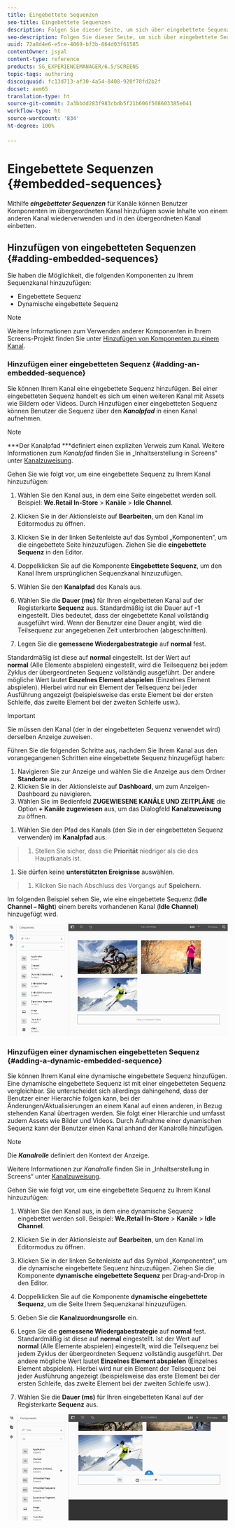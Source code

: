 ```yaml
---
title: Eingebettete Sequenzen
seo-title: Eingebettete Sequenzen
description: Folgen Sie dieser Seite, um sich über eingebettete Sequenzen für Kanäle zu informieren. Sie erfahren, wie auf diese Weise Komponenten im übergeordneten Kanal hinzugefügt sowie Inhalte von einem anderen Kanal wiederverwendet und in den übergeordneten Kanal eingebettet werden können.
seo-description: Folgen Sie dieser Seite, um sich über eingebettete Sequenzen für Kanäle zu informieren. Sie erfahren, wie auf diese Weise Komponenten im übergeordneten Kanal hinzugefügt sowie Inhalte von einem anderen Kanal wiederverwendet und in den übergeordneten Kanal eingebettet werden können.
uuid: 72a8d4e6-e5ce-4069-bf3b-864d03f61585
contentOwner: jsyal
content-type: reference
products: SG_EXPERIENCEMANAGER/6.5/SCREENS
topic-tags: authoring
discoiquuid: fc13d713-af30-4a54-8408-920f78fd2b2f
docset: aem65
translation-type: ht
source-git-commit: 2a3bbdd283f983cbdb5f21b606f508603385e041
workflow-type: ht
source-wordcount: '834'
ht-degree: 100%

---
```



# Eingebettete Sequenzen {#embedded-sequences}

Mithilfe ***eingebetteter Sequenzen*** für Kanäle können Benutzer Komponenten im übergeordneten Kanal hinzufügen sowie Inhalte von einem anderen Kanal wiederverwenden und in den übergeordneten Kanal einbetten.

## Hinzufügen von eingebetteten Sequenzen {#adding-embedded-sequences}

Sie haben die Möglichkeit, die folgenden Komponenten zu Ihrem Sequenzkanal hinzuzufügen:

* Eingebettete Sequenz
* Dynamische eingebettete Sequenz

>[!NOTE]
>
>Weitere Informationen zum Verwenden anderer Komponenten in Ihrem Screens-Projekt finden Sie unter [Hinzufügen von Komponenten zu einem Kanal](adding-components-to-a-channel.md).

### Hinzufügen einer eingebetteten Sequenz          {#adding-an-embedded-sequence}

Sie können Ihrem Kanal eine eingebettete Sequenz hinzufügen. Bei einer eingebetteten Sequenz handelt es sich um einen weiteren Kanal mit Assets wie Bildern oder Videos. Durch Hinzufügen einer eingebetteten Sequenz können Benutzer die Sequenz über den ***Kanalpfad*** in einen Kanal aufnehmen.

>[!NOTE]
>***Der Kanalpfad ***definiert einen expliziten Verweis zum Kanal.
>Weitere Informationen zum *Kanalpfad* finden Sie in „Inhaltserstellung in Screens“ unter [Kanalzuweisung](channel-assignment.md).

Gehen Sie wie folgt vor, um eine eingebettete Sequenz zu Ihrem Kanal hinzuzufügen:

1. Wählen Sie den Kanal aus, in dem eine Seite eingebettet werden soll. Beispiel: **We.Retail In-Store** > **Kanäle** > **Idle Channel**.

1. Klicken Sie in der Aktionsleiste auf **Bearbeiten**, um den Kanal im Editormodus zu öffnen.
1. Klicken Sie in der linken Seitenleiste auf das Symbol „Komponenten“, um die eingebettete Seite hinzuzufügen. Ziehen Sie die **eingebettete Sequenz** in den Editor.
1. Doppelklicken Sie auf die Komponente **Eingebettete Sequenz**, um den Kanal Ihrem ursprünglichen Sequenzkanal hinzuzufügen.
1. Wählen Sie den **Kanalpfad** des Kanals aus.
1. Wählen Sie die **Dauer (ms)** für Ihren eingebetteten Kanal auf der Registerkarte **Sequenz** aus. Standardmäßig ist die Dauer auf **-1** eingestellt. Dies bedeutet, dass der eingebettete Kanal vollständig ausgeführt wird. Wenn der Benutzer eine Dauer angibt, wird die Teilsequenz zur angegebenen Zeit unterbrochen (abgeschnitten).

1. Legen Sie die **gemessene Wiedergabestrategie** auf **normal** fest.

Standardmäßig ist diese auf **normal** eingestellt. Ist der Wert auf **normal** (Alle Elemente abspielen) eingestellt, wird die Teilsequenz bei jedem Zyklus der übergeordneten Sequenz vollständig ausgeführt. Der andere mögliche Wert lautet **Einzelnes Element abspielen** (Einzelnes Element abspielen). Hierbei wird nur ein Element der Teilsequenz bei jeder Ausführung angezeigt (beispielsweise das erste Element bei der ersten Schleife, das zweite Element bei der zweiten Schleife usw.).

>[!IMPORTANT]
>
>Sie müssen den Kanal (der in der eingebetteten Sequenz verwendet wird) derselben Anzeige zuweisen.
>
>Führen Sie die folgenden Schritte aus, nachdem Sie Ihrem Kanal aus den vorangegangenen Schritten eine eingebettete Sequenz hinzugefügt haben:
>
>1. Navigieren Sie zur Anzeige und wählen Sie die Anzeige aus dem Ordner **Standorte** aus.
>1. Klicken Sie in der Aktionsleiste auf **Dashboard**, um zum Anzeigen-Dashboard zu navigieren.
>1. Wählen Sie im Bedienfeld **ZUGEWIESENE KANÄLE UND ZEITPLÄNE** die Option **+ Kanäle zugewiesen** aus, um das Dialogfeld **Kanalzuweisung** zu öffnen.

   >
   >
1. Wählen Sie den Pfad des Kanals (den Sie in der eingebetteten Sequenz verwenden) im **Kanalpfad** aus.
>1. Stellen Sie sicher, dass die **Priorität** niedriger als die des Hauptkanals ist.

   >
   >
1. Sie dürfen keine **unterstützten Ereignisse** auswählen.
>1. Klicken Sie nach Abschluss des Vorgangs auf **Speichern**.

>



Im folgenden Beispiel sehen Sie, wie eine eingebettete Sequenz (**Idle Channel – Night**) einem bereits vorhandenen Kanal (**Idle Channel**) hinzugefügt wird.

![new2](assets/new2.gif)

### Hinzufügen einer dynamischen eingebetteten Sequenz {#adding-a-dynamic-embedded-sequence}

Sie können Ihrem Kanal eine dynamische eingebettete Sequenz hinzufügen. Eine dynamische eingebettete Sequenz ist mit einer eingebetteten Sequenz vergleichbar. Sie unterscheidet sich allerdings dahingehend, dass der Benutzer einer Hierarchie folgen kann, bei der Änderungen/Aktualisierungen an einem Kanal auf einen anderen, in Bezug stehenden Kanal übertragen werden. Sie folgt einer Hierarchie und umfasst zudem Assets wie Bilder und Videos. Durch Aufnahme einer dynamischen Sequenz kann der Benutzer einen Kanal anhand der Kanalrolle hinzufügen.

>[!NOTE]
>
>Die ***Kanalrolle*** definiert den Kontext der Anzeige.
>
>Weitere Informationen zur *Kanalrolle* finden Sie in „Inhaltserstellung in Screens“ unter [Kanalzuweisung](channel-assignment.md).

Gehen Sie wie folgt vor, um eine eingebettete Sequenz zu Ihrem Kanal hinzuzufügen:

1. Wählen Sie den Kanal aus, in dem eine dynamische Sequenz eingebettet werden soll. Beispiel: **We.Retail In-Store** > **Kanäle** > **Idle Channel**.

1. Klicken Sie in der Aktionsleiste auf **Bearbeiten**, um den Kanal im Editormodus zu öffnen.
1. Klicken Sie in der linken Seitenleiste auf das Symbol „Komponenten“, um die dynamische eingebettete Sequenz hinzuzufügen. Ziehen Sie die Komponente **dynamische** **eingebettete Sequenz** per Drag-and-Drop in den Editor.

1. Doppelklicken Sie auf die Komponente **dynamische** **eingebettete Sequenz**, um die Seite Ihrem Sequenzkanal hinzuzufügen.

1. Geben Sie die **Kanalzuordnungsrolle** ein.
1. Legen Sie die **gemessene Wiedergabestrategie** auf **normal** fest. Standardmäßig ist diese auf **normal** eingestellt. Ist der Wert auf **normal** (Alle Elemente abspielen) eingestellt, wird die Teilsequenz bei jedem Zyklus der übergeordneten Sequenz vollständig ausgeführt. Der andere mögliche Wert lautet **Einzelnes Element abspielen** (Einzelnes Element abspielen). Hierbei wird nur ein Element der Teilsequenz bei jeder Ausführung angezeigt (beispielsweise das erste Element bei der ersten Schleife, das zweite Element bei der zweiten Schleife usw.).

1. Wählen Sie die **Dauer (ms)** für Ihren eingebetteten Kanal auf der Registerkarte **Sequenz** aus.

![latest](assets/latest.gif)

